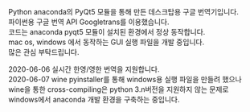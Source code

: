 Python anaconda의 PyQt5 모듈을 통해 만든 데스크탑용 구글 번역기입니다.  
파이썬용 구글 번역 API Googletrans를 이용했습니다.  
코드는 anaconda pyqt5 모듈이 설치된 환경에서 정상 동작합니다.  
mac os, windows 에서 동작하는 GUI 실행 파일을 개발 중입니다.  
많은 관심 부탁드립니다.  

2020-06-06 실시간 한영/영한 번역을 지원합니다.  
2020-06-07 wine pyinstaller를 통해 windows용 실행 파일을 만들려 했으나  
wine을 통한 cross-compiling은 python 3.n버전을 지원하지 않는 문제로  
windows에서 anaconda 개발 환경을 구축하는 중입니다.

